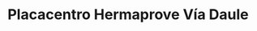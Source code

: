 ---
title: "Placacentro Hermaprove Vía Daule"
url: /guayaquil/placacentro-hermaprove-via-daule/
shop: Baustoffe
---